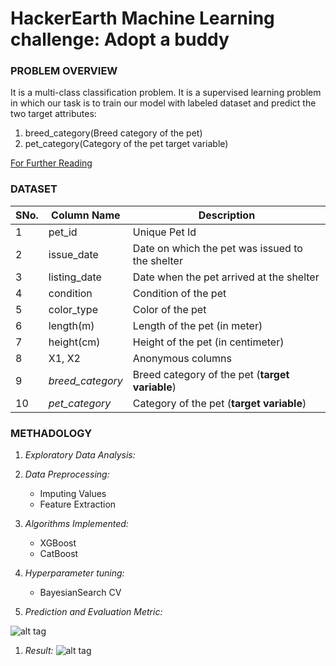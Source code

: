 # HackerEarth Machine Learning challenge: Adopt a buddy

### PROBLEM OVERVIEW

It is a multi-class classification problem. It is a supervised learning problem in which our task is to train our model with labeled dataset and predict the two target attributes:
1. breed_category(Breed category of the pet)
2. pet_category(Category of the pet target variable)

[For Further Reading](https://www.hackerearth.com/challenges/competitive/hackerearth-machine-learning-challenge-pet-adoption/?utm_source=challenges-modern&utm_campaign=participated-challenges&utm_medium=right-panel)

### DATASET

|SNo. | Column Name | Description |
|------------|------------|-------------|
|1	    | pet_id	       | Unique Pet Id |
|2	    | issue_date	   | Date on which the pet was issued to the shelter |
|3	    | listing_date	 | Date when the pet arrived at the shelter |
|4	    | condition	     | Condition of the pet |
|5	    | color_type	   | Color of the pet |
|6	    | length(m)	     | Length of the pet (in meter) |
|7	    | height(cm)	   | Height of the pet (in centimeter) |
|8	    | X1, X2	         | Anonymous columns |
|9	    | *breed_category* |	Breed category of the pet (**target variable**) |
|10	    | *pet_category*	 | Category of the pet (**target variable**) |

### METHADOLOGY

1. *Exploratory Data Analysis:*

1. *Data Preprocessing:*
	- Imputing Values
	- Feature Extraction

1. *Algorithms Implemented:*
	- XGBoost
	- CatBoost

1. *Hyperparameter tuning:*
	- BayesianSearch CV

1. *Prediction and Evaluation Metric:*

![alt tag](https://user-images.githubusercontent.com/32522581/96785611-ad06d000-140c-11eb-94b4-f5d490fae88f.PNG)

1. *Result:* 
![alt tag](https://user-images.githubusercontent.com/32522581/96786632-32d74b00-140e-11eb-9152-e4d10537c719.png)
